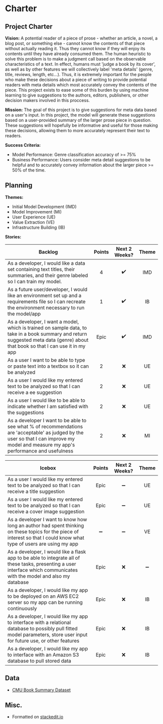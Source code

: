 
# Charter

## Project Charter

**Vision:** 
A potential reader of a piece of prose - whether an article, a novel, a blog post, or something else - cannot know the contents of that piece without actually reading it. Thus they cannot know if they will enjoy its contents until they have already consumed them. The human heuristic to solve this problem is to make a judgment call based on the observable characteristics of a text. In effect, humans must 'judge a book by its cover', as well as by other features we will collectively label 'meta details' (genre, title, reviews, length, etc...). Thus, it is extremely important for the people who make these decisions about a piece of writing to provide potential readers with meta details which most accurately convey the contents of the piece. This project exists to ease some of this burden by using machine learning to give suggestions to the authors, editors, publishers, or other decision makers involved in this proccess.

**Mission:** 
The goal of this project is to give suggestions for meta data based on a user's input. In this project, the model will generate these suggestions based on a user-provided summary of the larger prose piece in question. These suggestions will hopefully be informative and useful for those making these decisions, allowing them to more accurately represent their text to readers.

**Success Criteria:** 
* Model Performance: Genre classification accuracy of >= 75% 
* Business Performance:  Users consider meta detail suggestions to be helpful and to accurately convey information about the larger piece >= 50% of the time.

## Planning

**Themes:** 
* Initial Model Development (IMD)
* Model Improvement (MI)
* User Experience (UE)
* Value Extraction (VE)
* Infrastructure Building (IB)

**Stories:**   

Backlog | Points | Next 2 Weeks? | Theme
------- |:------:| :-----------: | :-----:
As a developer, I would like a data set containing text titles, their summaries, and their genre labeled so I can train my model.  | 4 | :heavy_check_mark: | IMD
As a future user/developer, I would like an environment set up and a requirements file so I can recreate the environment necessary to run the model/app | 1 | :heavy_check_mark: | IB
As a developer, I want a model, which is trained on sample data, to take in a book summary and return suggested meta data (genre) about that book so that I can use it in my app  | Epic | :heavy_check_mark: | IMD
As a user I want to be able to type or paste text into a textbox so it can be analyzed | 2 | :x: | UE
As a user I would like my entered text to be analyzed so that I can receive a ee suggestion | 2 | :x: | UE
As a user I would like to be able to indicate whether I am satisfied with the suggestions | 2 | :x: | UE
As a developer I want to be able to see what % of recommendations are 'acceptable' as judged by the user so that I can improve my model and measure my app's performance and usefulness | 2 | :x: | MI

Icebox | Points | Next 2 Weeks? | Theme
-------|:------:| :----------: | :---:
As a user I would like my entered text to be analyzed so that I can receive a title suggestion   | Epic | :heavy_minus_sign: | UE
As a user I would like my entered text to be analyzed so that I can receive a cover image suggestion   | Epic | :heavy_minus_sign: | UE
As a developer I want to know how long an author had spent thinking on these topics for the piece of interest so that I could know what type of users are using my app  | :heavy_minus_sign: | :heavy_minus_sign: | VE
As a developer, I would like a flask app to be able to integrate all of these tasks, presenting a user interface which communicates with the model and also my database | Epic | :x: | :heavy_minus_sign:
As a developer, I would like my app to be deployed on an AWS EC2 server so my app can be running continuously | Epic | :x: | IB
As a developer, I would like my app to interface with a relational database to possibly pull fitted model parameters, store user input for future use, or other features | Epic | :x: | IB
As a developer, I would like my app to interface with an Amazon S3 database to pull stored data | Epic | :x: | IB



## Data
* [CMU Book Summary Dataset](http://www.cs.cmu.edu/~dbamman/booksummaries.html)

## Misc.
* Formatted on [stackedit.io](https://stackedit.io/app#)
<!--stackedit_data:
eyJoaXN0b3J5IjpbLTg5MzA0NjQxLDYwMzczNjE3NiwtMTQ3MT
UzMjA2MCwtMTYzNDM4Mjg1OCwtNDAxODc4NTY2LDEwNTM4NzI5
NDJdfQ==
-->
